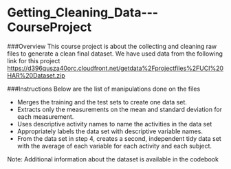 # Getting_Cleaning_Data---CourseProject
###Overview
This course project is about the collecting and cleaning raw files to generate a clean  final dataset.
We have used data from the following link for this project 
https://d396qusza40orc.cloudfront.net/getdata%2Fprojectfiles%2FUCI%20HAR%20Dataset.zip 


###Instructions
Below are the list of manipulations done on the files

* Merges the training and the test sets to create one data set.
* Extracts only the measurements on the mean and standard deviation for each measurement. 
* Uses descriptive activity names to name the activities in the data set
* Appropriately labels the data set with descriptive variable names. 
* From the data set in step 4, creates a second, independent tidy data set with the average of each variable for each activity and each subject.


Note: Additional information about the dataset is available in the codebook
